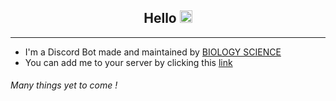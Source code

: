 <h2 align = 'center'>
Hello <img src = 'https://media.giphy.com/media/hvRJCLFzcasrR4ia7z/giphy.gif' width = '20px'>
</h2>

---
- I'm a Discord Bot made and maintained by [BIOLOGY SCIENCE](https://github.com/biologyscience)
- You can add me to your server by clicking this [link](https://biologyscience.github.io/FunBot/Invite)

###### Many things yet to come !
